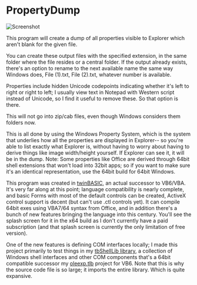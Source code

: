 # PropertyDump
![Screenshot](https://i.imgur.com/jYWgtYA.jpg)

This program will create a dump of all properties visible to Explorer which aren't blank for the given file.

You can create these output files with the specified extension, in the same folder where the file resides or a central folder. If the output already exists, there's an option to rename to the next available name the same way Windows does, File (1).txt, File (2).txt, whatever number is available.

Properties include hidden Unicode codepoints indicating whether it's left to right or right to left; I usually view text in Notepad with Western script instead of Unicode, so I find it useful to remove these. So that option is there.

This will not go into zip/cab files, even though Windows considers them folders now.

This is all done by using the Windows Property System, which is the system that underlies how all the properties are displayed in Explorer-- so you're able to list exactly what Explorer is, without having to worry about having to derive things like image width/height yourself. If Explorer can see it, it will be in the dump. Note: Some properties like Office are derived through 64bit shell extensions that won't load into 32bit apps; so if you want to make sure it's an identical representation, use the 64bit build for 64bit Windows.

This program was created in [twinBASIC](https://github.com/twinbasic/twinbasic), an actual successor to VB6/VBA. It's very far along at this point; language compatibility is nearly complete, and basic Forms with most of the default controls can be created, ActiveX control support is decent (but can't use .ctl controls yet). It can compile 64bit exes using VBA7/64 syntax from Office, and in addition there's a bunch of new features bringing the language into this century. You'll see the splash screen for it in the x64 build as I don't currently have a paid subscription (and that splash screen is currently the only limitation of free version). 

One of the new features is defining COM interfaces locally; I made this project primarily to test things in my [tbShellLib library](https://github.com/fafalone/tbShellLib), a collection of Windows shell interfaces and other COM components that's a 64bit compatible successor my [oleexp.tlb](https://www.vbforums.com/showthread.php?786079-VB6-Modern-Shell-Interface-Type-Library-oleexp-tlb) project for VB6. Note that this is why the source code file is so large; it imports the entire library. Which is quite expansive.
